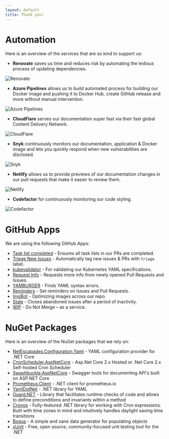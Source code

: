```yaml
---
layout: default
title: Thank you!
---
```


# Automation
Here is an overview of the services that are so kind to support us:

- **Renovate** saves us time and reduces risk by automating the tedious process of updating dependencies.

![Renovate](./media/logos/renovate.jpg)

- **Azure Pipelines** allows us to build automated process for building our Docker image and pushing it to Docker Hub, create GitHub release and more without manual intervention.

![Azure Pipelines](./media/logos/azure-pipelines.png)

- **CloudFlare** serves our documentation super fast via their fast global Content Delivery Network.

![CloudFlare](./media/logos/cloudflare.png)

- **Snyk** continuously monitors our documentation, application & Docker image and lets you quickly respond when new vulnerabilities are disclosed.

![Snyk](./media/logos/snyk-dark.png)

- **Netlify** allows us to provide previews of our documentation changes in our pull requests that make it easier to review them.

![Netlify](./media/logos/netlify.png)

- **Codefactor** for continuously monitoring our code styling.

![Codefactor](./media/logos/codefactor.png)

# GitHub Apps

We are using the following GitHub Apps:

- [Task list completed](https://github.com/marketplace/task-list-completed) - Ensures all task lists in our PRs are completed.
- [Triage New Issues](https://github.com/apps/triage-new-issues) - Automatically tag new issues & PRs with `triage` label.
- [kubevalidator](https://github.com/apps/kubevalidator) - For validating our Kubernetes YAML specifications.
- [Request Info](https://github.com/apps/request-info) - Requests more info from newly opened Pull Requests and Issues.
- [YAMBURGER](https://github.com/apps/yamburger) - Finds YAML syntax errors.
- [Reminders](https://github.com/apps/reminders) - Set reminders on Issues and Pull Requests.
- [ImgBot](https://github.com/marketplace/imgbot) - Optimizing images across our repo.
- [Stale](https://github.com/apps/Stale) - Closes abandoned issues after a period of inactivity.
- [WIP](https://github.com/apps/wip) - Do Not Merge – as a service.


# NuGet Packages
Here is an overview of the NuGet packages that we rely on:
- [NetEscapades.Configuration.Yaml](https://www.nuget.org/packages/NetEscapades.Configuration.Yaml) - YAML configuration provider for .NET Core
- [CronScheduler.AspNetCore](https://github.com/kdcllc/CronScheduler.AspNetCore) - Asp.Net Core 2.x Hosted or .Net Core 2.x Self-hosted Cron Scheduler
- [Swashbuckle.AspNetCore](https://github.com/domaindrivendev/Swashbuckle.AspNetCore) - Swagger tools for documenting API's built on ASP.NET Core
- [Prometheus.Client](https://github.com/PrometheusClientNet/Prometheus.Client) - .NET client for prometheus.io
- [YamlDotNet](https://github.com/aaubry/YamlDotNet) - .NET library for YAML
- [Guard.NET](https://github.com/george-pancescu/Guard) - Library that facilitates runtime checks of code and allows to define preconditions and invariants within a method
- [Cronos](https://github.com/HangfireIO/Cronos) - Fully-featured .NET library for working with Cron expressions. Built with time zones in mind and intuitively handles daylight saving time transitions
- [Bogus](https://github.com/bchavez/Bogus) - A simple and sane data generator for populating objects
- [xUnit](https://github.com/xunit/xunit) - Free, open source, community-focused unit testing tool for the .NET
